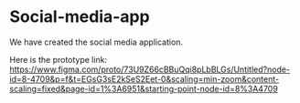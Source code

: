 # Social-media-app
We have created the social media application.

Here is the prototype link:
https://www.figma.com/proto/73U9Z66cBBuQqi8pLbBLGs/Untitled?node-id=8-4709&p=f&t=EGsG3sE2kSeS2Eet-0&scaling=min-zoom&content-scaling=fixed&page-id=1%3A6951&starting-point-node-id=8%3A4709
